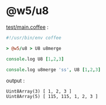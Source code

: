 [‼️]: ✏️README.mdt

# @w5/u8

[test/main.coffee](./test/main.coffee) :

```coffee
#!/usr/bin/env coffee

> @w5/u8 > U8 u8merge

console.log U8 [1,2,3]

console.log u8merge 'ss', U8 [1,2,3]
```

output :

```
Uint8Array(3) [ 1, 2, 3 ]
Uint8Array(5) [ 115, 115, 1, 2, 3 ]
```
